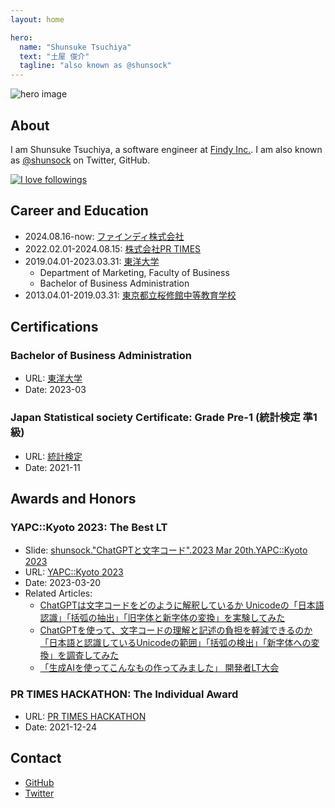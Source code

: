 ```yaml
---
layout: home

hero:
  name: "Shunsuke Tsuchiya"
  text: "土屋 俊介"
  tagline: "also known as @shunsock"
---
```


![hero image](/image/profile/shunsuke_tsuchiya.jpg)

## About

I am Shunsuke Tsuchiya, a software engineer at [Findy Inc.](https://findy.co.jp/). I am also known as [@shunsock](https://twitter.com/shunsock) on Twitter, GitHub.

[![I love followings](https://skillicons.dev/icons?i=rust,python,php,cs,go,nix)](https://skillicons.dev)

## Career and Education

- 2024.08.16-now: [ファインディ株式会社](https://findy.co.jp/)
- 2022.02.01-2024.08.15: [株式会社PR TIMES](https://prtimes.co.jp/)
- 2019.04.01-2023.03.31: [東洋大学](https://www.toyo.ac.jp/)
  - Department of Marketing, Faculty of Business
  - Bachelor of Business Administration
- 2013.04.01-2019.03.31: [東京都立桜修館中等教育学校](https://www.metro.ed.jp/oshukan-s/)

## Certifications

### Bachelor of Business Administration

- URL: [東洋大学](https://www.toyo.ac.jp/)
- Date: 2023-03

### Japan Statistical society Certificate: Grade Pre-1 (統計検定 準1級)

- URL: [統計検定](https://www.toukei-kentei.jp/)
- Date: 2021-11

## Awards and Honors

### YAPC::Kyoto 2023: The Best LT

- Slide: [shunsock."ChatGPTと文字コード".2023 Mar 20th.YAPC::Kyoto 2023](https://www.canva.com/design/DAFddEPFvZI/Z7qh-Y9Ju3wisr95wEzpIg/view?utm_content=DAFddEPFvZI&utm_campaign=designshare&utm_medium=link&utm_source=publishsharelink)
- URL: [YAPC::Kyoto 2023](https://yapcjapan.org/2023kyoto/)
- Date: 2023-03-20
- Related Articles:
    - [ChatGPTは文字コードをどのように解釈しているか Unicodeの「日本語認識」「括弧の抽出」「旧字体と新字体の変換」を実験してみた](https://logmi.jp/tech/articles/328614)
    - [ChatGPTを使って、文字コードの理解と記述の負担を軽減できるのか「日本語と認識しているUnicodeの範囲」「括弧の検出」「新字体への変換」を調査してみた](https://logmi.jp/tech/articles/329484)
    - [「生成AIを使ってこんなもの作ってみました」 開発者LT大会](https://logmi.jp/events/4013)

### PR TIMES HACKATHON: The Individual Award

- URL: [PR TIMES HACKATHON](https://www.wantedly.com/projects/796082)
- Date: 2021-12-24

## Contact

- [GitHub](https://github.com/shunsock)
- [Twitter](https://twitter.com/shunsock)

